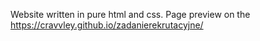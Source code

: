 Website written in pure html and css.
Page preview on the https://cravvley.github.io/zadanierekrutacyjne/
